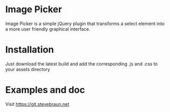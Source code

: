 # Image Picker

Image Picker is a simple jQuery plugin that transforms a select element into a more user friendly graphical interface.

# Installation

Just download the latest build and add the corresponding .js and .css to your assets directory

# Examples and doc

Visit https://git.stevebraun.net
